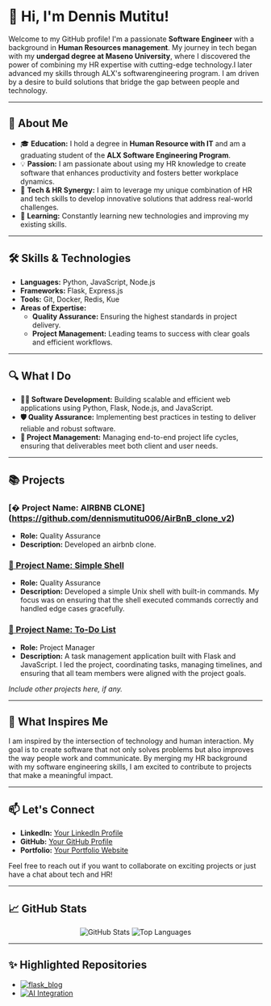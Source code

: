 # 👋 Hi, I'm Dennis Mutitu!

Welcome to my GitHub profile! I'm a passionate **Software Engineer** with a background in **Human Resources management**. My journey in tech began with my **undergad degree at Maseno University**, where I discovered the power of combining my HR expertise with cutting-edge technology.I later advanced my skills through ALX's softwarengineering program.  I am driven by a desire to build solutions that bridge the gap between people and technology.

---

## 🚀 About Me

- 🎓 **Education:** I hold a degree in **Human Resource with IT** and am a graduating student of the **ALX Software Engineering Program**.
- 💡 **Passion:** I am passionate about using my HR knowledge to create software that enhances productivity and fosters better workplace dynamics.
- 🔗 **Tech & HR Synergy:** I aim to leverage my unique combination of HR and tech skills to develop innovative solutions that address real-world challenges.
- 🧠 **Learning:** Constantly learning new technologies and improving my existing skills.

---

## 🛠️ Skills & Technologies

- **Languages:** Python, JavaScript, Node.js
- **Frameworks:** Flask, Express.js
- **Tools:** Git, Docker, Redis, Kue
- **Areas of Expertise:** 
  - **Quality Assurance:** Ensuring the highest standards in project delivery.
  - **Project Management:** Leading teams to success with clear goals and efficient workflows.

---

## 🔍 What I Do

- **👨‍💻 Software Development:** Building scalable and efficient web applications using Python, Flask, Node.js, and JavaScript.
- **🛡️ Quality Assurance:** Implementing best practices in testing to deliver reliable and robust software.
- **🎯 Project Management:** Managing end-to-end project life cycles, ensuring that deliverables meet both client and user needs.

---

## 📚 Projects
### [� Project Name: AIRBNB CLONE] (https://github.com/dennismutitu006/AirBnB_clone_v2)
- **Role:** Quality Assurance
- **Description:** Developed an airbnb clone.

### [🔗 Project Name: Simple Shell](https://github.com/dennismutitu006/simple_shell)
- **Role:** Quality Assurance
- **Description:** Developed a simple Unix shell with built-in commands. My focus was on ensuring that the shell executed commands correctly and handled edge cases gracefully.

### [🔗 Project Name: To-Do List](https://github.com/dennismutitu006/To_Do_App)
- **Role:** Project Manager
- **Description:** A task management application built with Flask and JavaScript. I led the project, coordinating tasks, managing timelines, and ensuring that all team members were aligned with the project goals.

*Include other projects here, if any.*

---

## 🌱 What Inspires Me

I am inspired by the intersection of technology and human interaction. My goal is to create software that not only solves problems but also improves the way people work and communicate. By merging my HR background with my software engineering skills, I am excited to contribute to projects that make a meaningful impact.

---

## 📫 Let's Connect

- **LinkedIn:** [Your LinkedIn Profile](https://www.linkedin.com/in/dennis-mutitu)
- **GitHub:** [Your GitHub Profile](https://github.com/dennismutitu006)
- **Portfolio:** [Your Portfolio Website](https://wachiradennis.my.canva.site/minimal-and-clean-creative-portfolio-presentation)

Feel free to reach out if you want to collaborate on exciting projects or just have a chat about tech and HR!

---

## 📈 GitHub Stats

<p align="center">
  <img src="https://github-readme-stats.vercel.app/api?username=dennismutitu006&show_icons=true&theme=radical" alt="GitHub Stats" />
  <img src="https://github-readme-stats.vercel.app/api/top-langs/?username=dennismutitu006&layout=compact&theme=radical" alt="Top Languages" />
</p>

---

## ✨ Highlighted Repositories

<!-- Replace the repository names with your own projects -->
- [![flask_blog](https://github-readme-stats.vercel.app/api/pin/?username=dennismutitu006&repo=flask_blog&theme=radical)](https://github.com/dennismutitu006/flask_blog)
- [![AI Integration](https://github-readme-stats.vercel.app/api/pin/?username=dennismutitu006&repo=a-i_aice&theme=radical)](https://github.com/dennismutitu006/a-i_aice)

